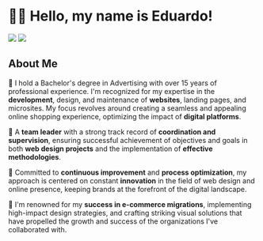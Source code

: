 # 👋🏼 Hello, my name is Eduardo!

![](https://img.shields.io/github/stars/pandao/editor.md.svg) ![](https://img.shields.io/github/forks/pandao/editor.md.svg)

## About Me

📌 I hold a Bachelor's degree in Advertising with over 15 years of professional experience. I'm recognized for my expertise in the **development**, design, and maintenance of **websites**, landing pages, and microsites. My focus revolves around creating a seamless and appealing online shopping experience, optimizing the impact of **digital platforms**.

📌 A **team leader** with a strong track record of **coordination and supervision**, ensuring successful achievement of objectives and goals in both **web design projects** and the implementation of **effective methodologies**.

📌 Committed to **continuous improvement** and **process optimization**, my approach is centered on constant **innovation** in the field of web design and online presence, keeping brands at the forefront of the digital landscape.

📌 I'm renowned for my **success in e-commerce migrations**, implementing high-impact design strategies, and crafting striking visual solutions that have propelled the growth and success of the organizations I've collaborated with.

<!--
**edulosa83/edulosa83** is a ✨ _special_ ✨ repository because its `README.md` (this file) appears on your GitHub profile.

Here are some ideas to get you started:

- 🔭 I’m currently working on ...
- 🌱 I’m currently learning ...
- 👯 I’m looking to collaborate on ...
- 🤔 I’m looking for help with ...
- 💬 Ask me about ...
- 📫 How to reach me: ...
- 😄 Pronouns: ...
- ⚡ Fun fact: ...
-->
